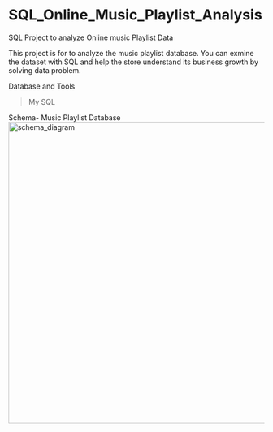 # SQL_Online_Music_Playlist_Analysis 

SQL Project to analyze Online music Playlist Data

This project is for to analyze the music playlist database. You can exmine the dataset with SQL and help the store understand its business growth by solving data problem.

Database and Tools
> My SQL

Schema- Music Playlist Database
<img width="594" alt="schema_diagram" src="https://github.com/singhkrishna5454/SQL_Online_Music_Playlist_Analysis/assets/152013379/74274f59-70a6-47da-8377-db307d68e2fc">
